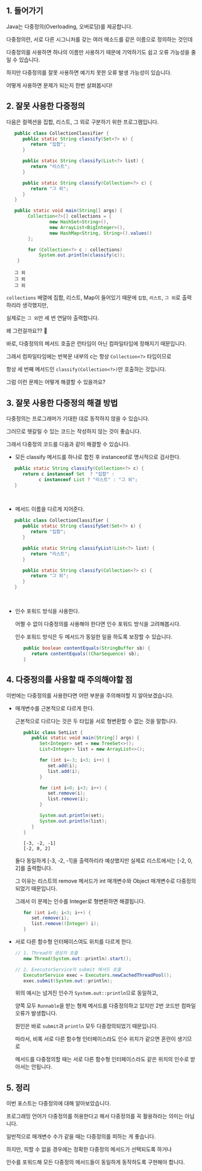 ## 1. 들어가기

Java는 다중정의(Overloading, 오버로딩)를 제공합니다.

다중정의란, 서로 다른 시그니처를 갖는 여러 메소드를 같은 이름으로 정의하는 것인데

다중정의를 사용하면 하나의 이름만 사용하기 때문에 기억하기도 쉽고 오류 가능성을 줄일 수 있습니다.

하지만 다중정의를 잘못 사용하면 예기치 못한 오류 발생 가능성이 있습니다.

어떻게 사용하면 문제가 되는지 한번 살펴봅시다!

## 2. 잘못 사용한 다중정의

다음은 컬렉션을 집합, 리스트, 그 외로 구분하기 위한 프로그램입니다.

```java
   public class CollectionClassifier {
      public static String classify(Set<?> s) {
         return "집합";
      }

      public static String classify(List<?> list) {
         return "리스트";
      }

      public static String classify(Collection<?> c) {
         return "그 외";
      }
   }

   public static void main(String[] args) {
        Collection<?>[] collections = {
                new HashSet<String>(),
                new ArrayList<BigInteger>(),
                new HashMap<String, String>().values()
        };

        for (Collection<?> c : collections)
            System.out.println(classify(c));
    }
```

```
   그 외
   그 외
   그 외
```

`collections` 배열에 집합, 리스트, Map이 들어있기 때문에 `집합`, `리스트`, `그 외`로 출력하리라 생각했지만,

실제로는 `그 외`만 세 번 연달아 출력합니다. 

왜 그런걸까요?? 🤔

바로, 다중정의의 메서드 호출은 런타임이 아닌 컴파일타임에 정해지기 때문입니다.

그래서 컴파일타임에는 반복문 내부의 c는 항상 `Collection<?>` 타입이므로

항상 세 번째 메서드인 `classify(Collection<?>)`만 호출하는 것입니다.

그럼 이런 문제는 어떻게 해결할 수 있을까요?

## 3. 잘못 사용한 다중정의 해결 방법

다중정의는 프로그래머가 기대한 대로 동작하지 않을 수 있습니다.

그러므로 헷갈릴 수 있는 코드는 작성하지 않는 것이 좋습니다.

그래서 다중정의 코드를 다음과 같이 해결할 수 있습니다.

* 모든 classify 메서드를 하나로 합친 후 instanceof로 명시적으로 검사한다.

```java
   public static String classify(Collection<?> c) {
      return c instanceof Set  ? "집합" :
            c instanceof List ? "리스트" : "그 외";
   }
```

<br>

* 메서드 이름을 다르게 지어준다.

```java
   public class CollectionClassifier {
      public static String classifySet(Set<?> s) {
         return "집합";
      }

      public static String classifyList(List<?> list) {
         return "리스트";
      }

      public static String classify(Collection<?> c) {
         return "그 외";
      }
   }
```

<br>

* 인수 포워드 방식을 사용한다.

   어쩔 수 없이 다중정의를 사용해야 한다면 인수 포워드 방식을 고려해봅시다.

   인수 포워드 방식은 두 메서드가 동일한 일을 하도록 보장할 수 있습니다.

   ```java
      public boolean contentEquals(StringBuffer sb) {
         return contentEquals((CharSequence) sb);
      }
   ```

## 4. 다중정의를 사용할 때 주의해야할 점

이번에는 다중정의를 사용한다면 어떤 부분을 주의해야할 지 알아보겠습니다.

* 매개변수를 근본적으로 다르게 한다.

   근본적으로 다르다는 것은 두 타입을 서로 형변환할 수 없는 것을 말합니다.

   ```java
      public class SetList {
         public static void main(String[] args) {
            Set<Integer> set = new TreeSet<>();
            List<Integer> list = new ArrayList<>();

            for (int i=-3; i<3; i++) {
               set.add(i);
               list.add(i);
            }

            for (int i=0; i<3; i++) {
               set.remove(i);
               list.remove(i);
            }

            System.out.println(set);
            System.out.println(list);
         }
      }
   ```

   ```
      [-3, -2, -1]
      [-2, 0, 2]
   ```

   둘다 동일하게 [-3, -2, -1]을 출력하리라 예상했지만 실제로 리스트에서는 [-2, 0, 2]를 출력합니다.

   그 이유는 리스트의 remove 메서드가 int 매개변수와 Object 매개변수로 다중정의되었기 때문입니다.

   그래서 이 문제는 인수를 Integer로 형변환하면 해결됩니다.

   ```java
      for (int i=0; i<3; i++) {
         set.remove(i);
         list.remove((Integer) i);
      }
   ```

* 서로 다른 함수형 인터페이스여도 위치를 다르게 한다.

   ```java
   // 1. Thread의 생성자 호출
      new Thread(System.out::println).start();

   // 2. ExecutorService의 submit 메서드 호출
      ExecutorService exec = Executors.newCachedThreadPool();
      exec.submit(System.out::println);
   ```

   위의 예시는 넘겨진 인수가 `System.out::println`으로 동일하고,

   양쪽 모두 `Runnable`을 받는 형제 메서드를 다중정의하고 있지만 2번 코드만 컴파일 오류가 발생합니다.

   원인은 바로 `submit`과 `println` 모두 다중정의되었기 때문입니다.

   따라서, 비록 서로 다른 함수형 인터페이스라도 인수 위치가 같으면 혼란이 생기므로

   메서드를 다중정의할 때는 서로 다른 함수형 인터페이스라도 같은 위치의 인수로 받아서는 안됩니다.

## 5. 정리

이번 포스트는 다중정의에 대해 알아보았습니다.

프로그래밍 언어가 다중정의를 허용한다고 해서 다중정의를 꼭 활용하라는 의미는 아닙니다.

일반적으로 매개변수 수가 같을 때는 다중정의를 피하는 게 좋습니다.

하지만, 피할 수 없을 경우에는 정확한 다중정의 메서드가 선택되도록 하거나

인수를 포워드해 모든 다중정의 메서드들이 동일하게 동작하도록 구현해야 합니다.